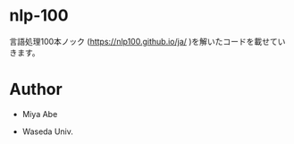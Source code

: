 # nlp-100

言語処理100本ノック (https://nlp100.github.io/ja/ )を解いたコードを載せていきます。

# Author

- Miya Abe

- Waseda Univ.
